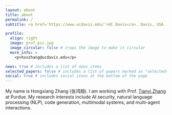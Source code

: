 ```yaml
---
layout: about
title: about
permalink: /
subtitle: <a href='https://www.ucdavis.edu/'>UC Davis</a>. Davis, USA.

profile:
  align: right
  image: prof_pic.jpg
  image_circular: false # crops the image to make it circular
  more_info: >
    <p>hxxzhang@ucdavis.edu</p>

news: true # includes a list of news items
selected_papers: false # includes a list of papers marked as "selected={true}"
social: true # includes social icons at the bottom of the page
---
```


My name is Hongxiang Zhang (张鸿翔). I am working with Prof. [Tianyi Zhang](https://tianyi-zhang.github.io/) at Purdue. My research interests include AI security, natural language processing (NLP), code generation, multimodal systems, and multi-agent interactions.